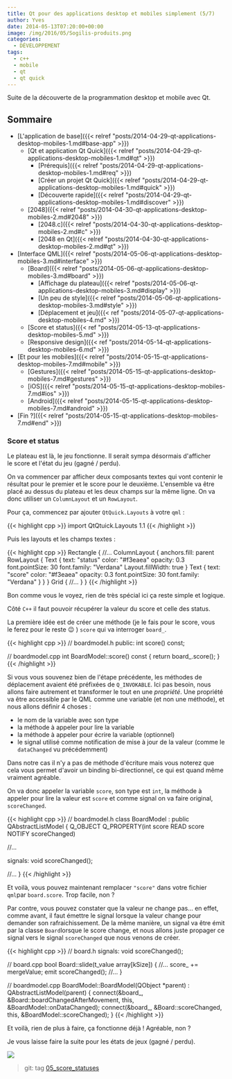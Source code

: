 ```yaml
---
title: Qt pour des applications desktop et mobiles simplement (5/7)
author: Yves
date: 2014-05-13T07:20:00+00:00
image: /img/2016/05/Sogilis-produits.png
categories:
  - DÉVELOPPEMENT
tags:
  - c++
  - mobile
  - qt
  - qt quick
---
```


Suite de la découverte de la programmation desktop et mobile avec Qt.

## Sommaire

- [L'application de base]({{< relref "posts/2014-04-29-qt-applications-desktop-mobiles-1.md#base-app" >}})
  - [Qt et application Qt Quick]({{< relref "posts/2014-04-29-qt-applications-desktop-mobiles-1.md#qt" >}})
    - [Prérequis]({{< relref "posts/2014-04-29-qt-applications-desktop-mobiles-1.md#req" >}})
    - [Créer un projet Qt Quick]({{< relref "posts/2014-04-29-qt-applications-desktop-mobiles-1.md#quick" >}})
    - [Découverte rapide]({{< relref "posts/2014-04-29-qt-applications-desktop-mobiles-1.md#discover" >}})
  - [2048]({{< relref "posts/2014-04-30-qt-applications-desktop-mobiles-2.md#2048" >}})
    - [2048.c]({{< relref "posts/2014-04-30-qt-applications-desktop-mobiles-2.md#c" >}})
    - [2048 en Qt]({{< relref "posts/2014-04-30-qt-applications-desktop-mobiles-2.md#qt" >}})
- [Interface QML]({{< relref "posts/2014-05-06-qt-applications-desktop-mobiles-3.md#interface" >}})
  - [Board]({{< relref "posts/2014-05-06-qt-applications-desktop-mobiles-3.md#board" >}})
    - [Affichage du plateau]({{< relref "posts/2014-05-06-qt-applications-desktop-mobiles-3.md#display" >}})
    - [Un peu de style]({{< relref "posts/2014-05-06-qt-applications-desktop-mobiles-3.md#style" >}})
    - [Déplacement et jeu]({{< ref "posts/2014-05-07-qt-applications-desktop-mobiles-4.md" >}})
  - [Score et status]({{< ref "posts/2014-05-13-qt-applications-desktop-mobiles-5.md" >}})
  - [Responsive design]({{< ref "posts/2014-05-14-qt-applications-desktop-mobiles-6.md" >}})
- [Et pour les mobiles]({{< relref "posts/2014-05-15-qt-applications-desktop-mobiles-7.md#mobile" >}})
  - [Gestures]({{< relref "posts/2014-05-15-qt-applications-desktop-mobiles-7.md#gestures" >}})
  - [iOS]({{< relref "posts/2014-05-15-qt-applications-desktop-mobiles-7.md#ios" >}})
  - [Android]({{< relref "posts/2014-05-15-qt-applications-desktop-mobiles-7.md#android" >}})
- [Fin ?]({{< relref "posts/2014-05-15-qt-applications-desktop-mobiles-7.md#end" >}})

### Score et status

Le plateau est là, le jeu fonctionne. Il serait sympa désormais d'afficher le score et l'état du jeu (gagné / perdu).

On va commencer par afficher deux composants textes qui vont contenir le résultat pour le premier et le score pour le deuxième. L'ensemble va être placé au dessus du plateau et les deux champs sur la même ligne. On va donc utiliser un `ColumnLayout` et un `RowLayout`.

Pour ça, commencez par ajouter `QtQuick.Layouts` à votre `qml` :

{{< highlight cpp >}}
import QtQtuick.Layouts 1.1
{{< /highlight >}}

Puis les layouts et les champs textes :

{{< highlight cpp >}}
Rectangle {
  //...
  ColumnLayout {
    anchors.fill: parent
    RowLayout {
      Text {
        text: "status"
        color: "#f3eaea"
        opacity: 0.3
        font.pointSize: 30
        font.family: "Verdana"
        Layout.fillWidth: true
      }
      Text {
        text: "score"
        color: "#f3eaea"
        opacity: 0.3
        font.pointSize: 30
        font.family: "Verdana"
      }
    }
  }
  Grid {
    //...
  }
}
{{< /highlight >}}

Bon comme vous le voyez, rien de très spécial ici ça reste simple et logique.

Côté `C++` il faut pouvoir récupérer la valeur du score et celle des status.

La première idée est de créer une méthode (je le fais pour le score, vous le ferez pour le reste 😉 ) `score` qui va interroger `board_`.

{{< highlight cpp >}}
// boardmodel.h
public:
  int score() const;

// boardmodel.cpp
int BoardModel::score() const {
  return board_.score();
}
{{< /highlight >}}

Si vous vous souvenez bien de l'étape précédente, les méthodes de déplacement avaient été préfixées de `Q_INVOKABLE`. Ici pas besoin, nous allons faire autrement et transformer le tout en une _propriété_. Une propriété va être accessible par le QML comme une variable (et non une méthode), et nous allons définir 4 choses :

- le nom de la variable avec son type
- la méthode à appeler pour lire la variable
- la méthode à appeler pour écrire la variable (optionnel)
- le signal utilisé comme notification de mise à jour de la valeur (comme le `dataChanged` vu précédemment)

Dans notre cas il n'y a pas de méthode d'écriture mais vous noterez que cela vous permet d'avoir un binding bi-directionnel, ce qui est quand même vraiment agréable.

On va donc appeler la variable `score`, son type est `int`, la méthode à appeler pour lire la valeur est `score` et comme signal on va faire original, `scoreChanged`.

{{< highlight cpp >}}
// boardmodel.h
class BoardModel : public QAbstractListModel
{
  Q_OBJECT
  Q_PROPERTY(int score READ score NOTIFY scoreChanged)

  //...

signals:
  void scoreChanged();

  //...
}
{{< /highlight >}}

Et voilà, vous pouvez maintenant remplacer `"score"` dans votre fichier `qml`par `board.score`. Trop facile, non ?

Par contre, vous pouvez constater que la valeur ne change pas… en effet, comme avant, il faut émettre le signal lorsque la valeur change pour demander son rafraichissement. De la même manière, un signal va être émit par la classe `Board`lorsque le score change, et nous allons juste propager ce signal vers le signal `scoreChanged` que nous venons de créer.

{{< highlight cpp >}}
// board.h
signals:
  void scoreChanged();

// board.cpp
bool Board::slide(t_value array[kSize]) {
  //...
  score_ += mergeValue;
  emit scoreChanged();
  //...
}

// boardmodel.cpp
BoardModel::BoardModel(QObject *parent) :
  QAbstractListModel(parent)
{
  connect(&board_, &Board::boardChangedAfterMovement, this, &BoardModel::onDataChanged);
  connect(&board_, &Board::scoreChanged, this, &BoardModel::scoreChanged);
}
{{< /highlight >}}

Et voilà, rien de plus à faire, ça fonctionne déjà ! Agréable, non ?

Je vous laisse faire la suite pour les états de jeux (gagné / perdu).

![](/img/tumblr/tumblr_inline_n48gchB3dB1sv6muh.png)

> git: tag [05_score_statuses](https://github.com/sogilis/qt2048/tree/05_score_statuses)
